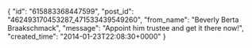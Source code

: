  {
   "id": "615883368447599",
   "post_id": "462493170453287_471533439549260",
   "from_name": "Beverly Berta Braakschmack",
   "message": "Appoint him trustee and get it there now!",
   "created_time": "2014-01-23T22:08:30+0000"
 }

